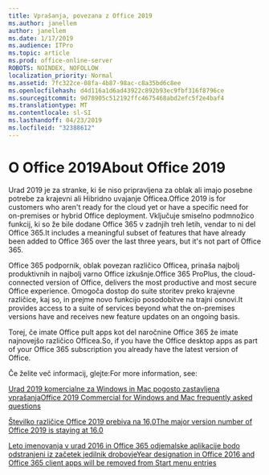 ```yaml
---
title: Vprašanja, povezana z Office 2019
ms.author: janellem
author: janellem
ms.date: 1/17/2019
ms.audience: ITPro
ms.topic: article
ms.prod: office-online-server
ROBOTS: NOINDEX, NOFOLLOW
localization_priority: Normal
ms.assetid: 7fc322ce-08fa-4b87-98ac-c8a35bd6c8ee
ms.openlocfilehash: d4d116a1d6ad43922c892b93ec9fbf316f8796ce
ms.sourcegitcommit: 9d78905c512192ffc4675468abd2efc5f2e4baf4
ms.translationtype: MT
ms.contentlocale: sl-SI
ms.lasthandoff: 04/23/2019
ms.locfileid: "32388612"
---
```

# <a name="about-office-2019"></a><span data-ttu-id="c8848-102">O Office 2019</span><span class="sxs-lookup"><span data-stu-id="c8848-102">About Office 2019</span></span>

<span data-ttu-id="c8848-103">Urad 2019 je za stranke, ki še niso pripravljena za oblak ali imajo posebne potrebe za krajevni ali Hibridno uvajanje Officea.</span><span class="sxs-lookup"><span data-stu-id="c8848-103">Office 2019 is for customers who aren't ready for the cloud yet or have a specific need for on-premises or hybrid Office deployment.</span></span> <span data-ttu-id="c8848-104">Vključuje smiselno podmnožico funkcij, ki so že bile dodane Office 365 v zadnjih treh letih, vendar to ni del Office 365.</span><span class="sxs-lookup"><span data-stu-id="c8848-104">It includes a meaningful subset of features that have already been added to Office 365 over the last three years, but it's not part of Office 365.</span></span>
  
<span data-ttu-id="c8848-105">Office 365 podpornik, oblak povezan različico Officea, prinaša najbolj produktivnih in najbolj varno Office izkušnje.</span><span class="sxs-lookup"><span data-stu-id="c8848-105">Office 365 ProPlus, the cloud-connected version of Office, delivers the most productive and most secure Office experience.</span></span> <span data-ttu-id="c8848-106">Omogoča dostop do suite storitev preko krajevne različice, kaj so, in prejme novo funkcijo posodobitve na trajni osnovi.</span><span class="sxs-lookup"><span data-stu-id="c8848-106">It provides access to a suite of services beyond what the on-premises versions have and receives new feature updates on an ongoing basis.</span></span>
  
<span data-ttu-id="c8848-107">Torej, če imate Office pult apps kot del naročnine Office 365 že imate najnovejšo različico Officea.</span><span class="sxs-lookup"><span data-stu-id="c8848-107">So, if you have the Office desktop apps as part of your Office 365 subscription you already have the latest version of Office.</span></span>
  
<span data-ttu-id="c8848-108">Če želite več informacij, glejte:</span><span class="sxs-lookup"><span data-stu-id="c8848-108">For more information, see:</span></span>
  
[<span data-ttu-id="c8848-109">Urad 2019 komercialne za Windows in Mac pogosto zastavljena vprašanja</span><span class="sxs-lookup"><span data-stu-id="c8848-109">Office 2019 Commercial for Windows and Mac frequently asked questions</span></span>](https://support.microsoft.com/help/4133312)
  
[<span data-ttu-id="c8848-110">Številko različice Office 2019 prebiva na 16,0</span><span class="sxs-lookup"><span data-stu-id="c8848-110">The major version number of Office 2019 is staying at 16.0</span></span>](https://docs.microsoft.com/deployoffice/office2019/overview)
  
[<span data-ttu-id="c8848-111">Leto imenovanja v urad 2016 in Office 365 odjemalske aplikacije bodo odstranjeni iz začetek jedilnik drobovje</span><span class="sxs-lookup"><span data-stu-id="c8848-111">Year designation in Office 2016 and Office 365 client apps will be removed from Start menu entries</span></span>](https://support.office.com/article/8fe5e052-76d2-49de-af30-2e84ed3da907?wt.mc_id=Alchemy_ClientDIA)
  

